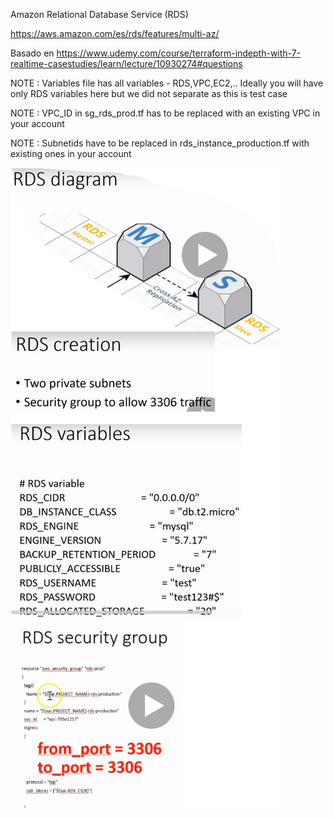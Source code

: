 Amazon Relational Database Service (RDS)

https://aws.amazon.com/es/rds/features/multi-az/

Basado en https://www.udemy.com/course/terraform-indepth-with-7-realtime-casestudies/learn/lecture/10930274#questions

NOTE : Variables file has all variables - RDS,VPC,EC2,.. Ideally you will have only RDS variables here but we did not separate as this is test case

NOTE : VPC_ID in sg_rds_prod.tf has to be replaced with an existing VPC in your account

NOTE : Subnetids have to be replaced in rds_instance_production.tf with existing ones in your account

<img src="https://github.com/sergioalegre/Terraform/blob/master/Curso_Udemy_2020/7%20-%20Jobcasestudy%231%20Webapp%20Cluster/rds/Arquitectura%20RDS.png">
